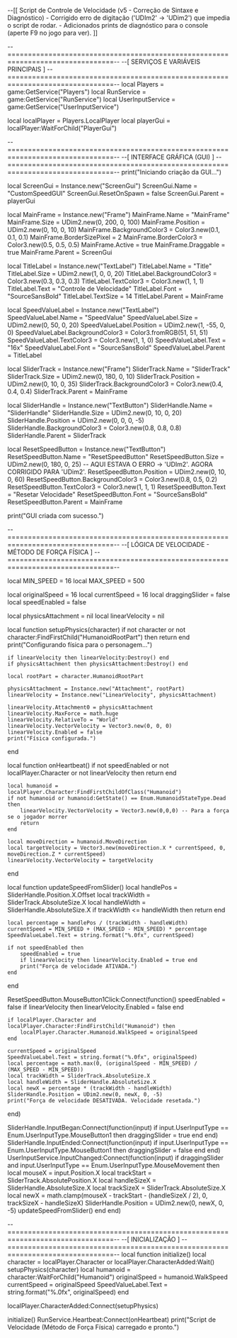 --[[
    Script de Controle de Velocidade (v5 - Correção de Sintaxe e Diagnóstico)
    - Corrigido erro de digitação ('UDIm2' -> 'UDim2') que impedia o script de rodar.
    - Adicionados prints de diagnóstico para o console (aperte F9 no jogo para ver).
]]

--================================================================================--
--[ SERVIÇOS E VARIÁVEIS PRINCIPAIS ]
--================================================================================--
local Players = game:GetService("Players")
local RunService = game:GetService("RunService")
local UserInputService = game:GetService("UserInputService")

local localPlayer = Players.LocalPlayer
local playerGui = localPlayer:WaitForChild("PlayerGui")

--================================================================================--
--[ INTERFACE GRÁFICA (GUI) ]
--================================================================================--
print("Iniciando criação da GUI...")

local ScreenGui = Instance.new("ScreenGui")
ScreenGui.Name = "CustomSpeedGUI"
ScreenGui.ResetOnSpawn = false
ScreenGui.Parent = playerGui

local MainFrame = Instance.new("Frame")
MainFrame.Name = "MainFrame"
MainFrame.Size = UDim2.new(0, 200, 0, 100)
MainFrame.Position = UDim2.new(0, 10, 0, 10)
MainFrame.BackgroundColor3 = Color3.new(0.1, 0.1, 0.1)
MainFrame.BorderSizePixel = 2
MainFrame.BorderColor3 = Color3.new(0.5, 0.5, 0.5)
MainFrame.Active = true
MainFrame.Draggable = true
MainFrame.Parent = ScreenGui

local TitleLabel = Instance.new("TextLabel")
TitleLabel.Name = "Title"
TitleLabel.Size = UDim2.new(1, 0, 0, 20)
TitleLabel.BackgroundColor3 = Color3.new(0.3, 0.3, 0.3)
TitleLabel.TextColor3 = Color3.new(1, 1, 1)
TitleLabel.Text = "Controle de Velocidade"
TitleLabel.Font = "SourceSansBold"
TitleLabel.TextSize = 14
TitleLabel.Parent = MainFrame

local SpeedValueLabel = Instance.new("TextLabel")
SpeedValueLabel.Name = "SpeedValue"
SpeedValueLabel.Size = UDim2.new(0, 50, 0, 20)
SpeedValueLabel.Position = UDim2.new(1, -55, 0, 0)
SpeedValueLabel.BackgroundColor3 = Color3.fromRGB(51, 51, 51)
SpeedValueLabel.TextColor3 = Color3.new(1, 1, 0)
SpeedValueLabel.Text = "16x"
SpeedValueLabel.Font = "SourceSansBold"
SpeedValueLabel.Parent = TitleLabel

local SliderTrack = Instance.new("Frame")
SliderTrack.Name = "SliderTrack"
SliderTrack.Size = UDim2.new(0, 180, 0, 10)
SliderTrack.Position = UDim2.new(0, 10, 0, 35)
SliderTrack.BackgroundColor3 = Color3.new(0.4, 0.4, 0.4)
SliderTrack.Parent = MainFrame

local SliderHandle = Instance.new("TextButton")
SliderHandle.Name = "SliderHandle"
SliderHandle.Size = UDim2.new(0, 10, 0, 20)
SliderHandle.Position = UDim2.new(0, 0, 0, -5)
SliderHandle.BackgroundColor3 = Color3.new(0.8, 0.8, 0.8)
SliderHandle.Parent = SliderTrack

local ResetSpeedButton = Instance.new("TextButton")
ResetSpeedButton.Name = "ResetSpeedButton"
ResetSpeedButton.Size = UDim2.new(0, 180, 0, 25)
-- AQUI ESTAVA O ERRO -> 'UDIm2'. AGORA CORRIGIDO PARA 'UDim2'.
ResetSpeedButton.Position = UDim2.new(0, 10, 0, 60)
ResetSpeedButton.BackgroundColor3 = Color3.new(0.8, 0.5, 0.2)
ResetSpeedButton.TextColor3 = Color3.new(1, 1, 1)
ResetSpeedButton.Text = "Resetar Velocidade"
ResetSpeedButton.Font = "SourceSansBold"
ResetSpeedButton.Parent = MainFrame

print("GUI criada com sucesso.")

--================================================================================--
--[ LÓGICA DE VELOCIDADE - MÉTODO DE FORÇA FÍSICA ]
--================================================================================--

local MIN_SPEED = 16
local MAX_SPEED = 500

local originalSpeed = 16
local currentSpeed = 16
local draggingSlider = false
local speedEnabled = false

local physicsAttachment = nil
local linearVelocity = nil

local function setupPhysics(character)
    if not character or not character:FindFirstChild("HumanoidRootPart") then return end
    print("Configurando física para o personagem...")
    
    if linearVelocity then linearVelocity:Destroy() end
    if physicsAttachment then physicsAttachment:Destroy() end

    local rootPart = character.HumanoidRootPart
    
    physicsAttachment = Instance.new("Attachment", rootPart)
    linearVelocity = Instance.new("LinearVelocity", physicsAttachment)
    
    linearVelocity.Attachment0 = physicsAttachment
    linearVelocity.MaxForce = math.huge
    linearVelocity.RelativeTo = "World"
    linearVelocity.VectorVelocity = Vector3.new(0, 0, 0)
    linearVelocity.Enabled = false
    print("Física configurada.")
end

local function onHeartbeat()
    if not speedEnabled or not localPlayer.Character or not linearVelocity then return end
    
    local humanoid = localPlayer.Character:FindFirstChildOfClass("Humanoid")
    if not humanoid or humanoid:GetState() == Enum.HumanoidStateType.Dead then
        linearVelocity.VectorVelocity = Vector3.new(0,0,0) -- Para a força se o jogador morrer
        return
    end
    
    local moveDirection = humanoid.MoveDirection
    local targetVelocity = Vector3.new(moveDirection.X * currentSpeed, 0, moveDirection.Z * currentSpeed)
    linearVelocity.VectorVelocity = targetVelocity
end

local function updateSpeedFromSlider()
    local handlePos = SliderHandle.Position.X.Offset
    local trackWidth = SliderTrack.AbsoluteSize.X
    local handleWidth = SliderHandle.AbsoluteSize.X
    if trackWidth <= handleWidth then return end
    
    local percentage = handlePos / (trackWidth - handleWidth)
    currentSpeed = MIN_SPEED + (MAX_SPEED - MIN_SPEED) * percentage
    SpeedValueLabel.Text = string.format("%.0fx", currentSpeed)
    
    if not speedEnabled then
        speedEnabled = true
        if linearVelocity then linearVelocity.Enabled = true end
        print("Força de velocidade ATIVADA.")
    end
end

ResetSpeedButton.MouseButton1Click:Connect(function()
    speedEnabled = false
    if linearVelocity then linearVelocity.Enabled = false end
    
    if localPlayer.Character and localPlayer.Character:FindFirstChild("Humanoid") then
        localPlayer.Character.Humanoid.WalkSpeed = originalSpeed
    end
    
    currentSpeed = originalSpeed
    SpeedValueLabel.Text = string.format("%.0fx", originalSpeed)
    local percentage = math.max(0, (originalSpeed - MIN_SPEED) / (MAX_SPEED - MIN_SPEED))
    local trackWidth = SliderTrack.AbsoluteSize.X
    local handleWidth = SliderHandle.AbsoluteSize.X
    local newX = percentage * (trackWidth - handleWidth)
    SliderHandle.Position = UDim2.new(0, newX, 0, -5)
    print("Força de velocidade DESATIVADA. Velocidade resetada.")
end)

SliderHandle.InputBegan:Connect(function(input) if input.UserInputType == Enum.UserInputType.MouseButton1 then draggingSlider = true end end)
SliderHandle.InputEnded:Connect(function(input) if input.UserInputType == Enum.UserInputType.MouseButton1 then draggingSlider = false end end)
UserInputService.InputChanged:Connect(function(input)
    if draggingSlider and input.UserInputType == Enum.UserInputType.MouseMovement then
        local mouseX = input.Position.X
        local trackStart = SliderTrack.AbsolutePosition.X
        local handleSizeX = SliderHandle.AbsoluteSize.X
        local trackSizeX = SliderTrack.AbsoluteSize.X
        local newX = math.clamp(mouseX - trackStart - (handleSizeX / 2), 0, trackSizeX - handleSizeX)
        SliderHandle.Position = UDim2.new(0, newX, 0, -5)
        updateSpeedFromSlider()
    end
end)

--================================================================================--
--[ INICIALIZAÇÃO ]
--================================================================================--
local function initialize()
    local character = localPlayer.Character or localPlayer.CharacterAdded:Wait()
    setupPhysics(character)
    local humanoid = character:WaitForChild("Humanoid")
    originalSpeed = humanoid.WalkSpeed
    currentSpeed = originalSpeed
    SpeedValueLabel.Text = string.format("%.0fx", originalSpeed)
end

localPlayer.CharacterAdded:Connect(setupPhysics)

initialize()
RunService.Heartbeat:Connect(onHeartbeat)
print("Script de Velocidade (Método de Força Física) carregado e pronto.")
